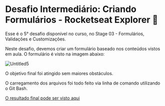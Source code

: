 # Desafio Intermediário: Criando Formulários - Rocketseat Explorer :rocket:

Esse é o 5° desafio disponível no curso, no Stage 03 - Formulários, Validações e Customizações.

Neste desafio, devemos criar um formulário baseado nos conteúdos vistos em aula. O formulário é visto na imagem abaixo:

![Untitled5](https://user-images.githubusercontent.com/106932234/176490656-cb96229b-0a02-468c-baff-2cad01a85bd2.png)

O objetivo final foi atingido sem maiores obstáculos.

O carregamento dos arquivos foi todo feito via linha de comando utilizando o Git Bash.

[O resultado final pode ser visto aqui](https://andreviapiana.github.io/form-avaliacao-mentoria/)
